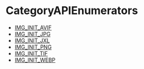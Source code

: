 # CategoryAPIEnumerators

<!-- DO NOT HAND-EDIT CATEGORY LISTS, THEY ARE AUTOGENERATED AND WILL BE OVERWRITTEN, BASED ON TAGS IN INDIVIDUAL PAGE FOOTERS. EDIT THOSE INSTEAD. -->
<!-- BEGIN CATEGORY LIST -->
- [IMG_INIT_AVIF](IMG_INIT_AVIF)
- [IMG_INIT_JPG](IMG_INIT_JPG)
- [IMG_INIT_JXL](IMG_INIT_JXL)
- [IMG_INIT_PNG](IMG_INIT_PNG)
- [IMG_INIT_TIF](IMG_INIT_TIF)
- [IMG_INIT_WEBP](IMG_INIT_WEBP)
<!-- END CATEGORY LIST -->

